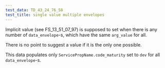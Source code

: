 ```yaml
---
test_data: TD_43_24_76_58
test_title: single value multiple envelopes
---
```


Implicit value (see FS_13_51_07_97) is supposed to set when there is any number of `data_envelope`-s,
which have the same `arg_value` for all.

There is no point to suggest a value if it is the only one possible.

This data populates only `ServicePropName.code_maturity` set to `dev` for all `data_envelope`-s.
